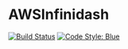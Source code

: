 # AWSInfinidash

[![Build Status](https://github.com/oxinabox/AWSInfinidash.jl/workflows/CI/badge.svg)](https://github.com/oxinabox/AWSInfinidash.jl/actions)
[![Code Style: Blue](https://img.shields.io/badge/code%20style-blue-4495d1.svg)](https://github.com/invenia/BlueStyle)
